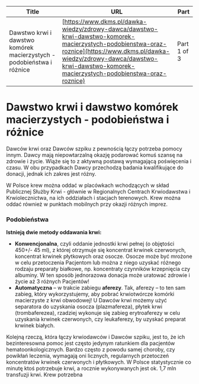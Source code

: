 | **Title**       | **URL**           | **Part**              |
|-----------------|-------------------|-----------------------|
| Dawstwo krwi i dawstwo komórek macierzystych - podobieństwa i różnice         | [https://www.dkms.pl/dawka-wiedzy/zdrowy-dawca/dawstwo-krwi-dawstwo-komorek-macierzystych-podobienstwa-oraz-roznice](https://www.dkms.pl/dawka-wiedzy/zdrowy-dawca/dawstwo-krwi-dawstwo-komorek-macierzystych-podobienstwa-oraz-roznice)    | Part 1 of 3          |

# Dawstwo krwi i dawstwo komórek macierzystych - podobieństwa i różnice

Dawców krwi oraz Dawców szpiku z pewnością łączy potrzeba pomocy innym. Dawcy mają niepowtarzalną okazję podarować komuś szansę na zdrowie i życie. Wiąże się to z aktywną postawą wymagającą poświęcenia i czasu. W obu przypadkach Dawcy przechodzą badania kwalifikujące do donacji, jednak ich zakres jest różny.


W Polsce krew można oddać w placówkach wchodzących w skład Publicznej Służby Krwi \- głównie w Regionalnych Centrach Krwiodawstwa i Krwiolecznictwa, na ich oddziałach i stacjach terenowych. Krew można oddać również w punktach mobilnych przy okazji różnych imprez.


### Podobieństwa


**Istnieją dwie metody oddawania krwi:**


* **Konwencjonalna**, czyli oddanie jednostki krwi pełnej (o objętości 450\+/\- 45 ml), z której otrzymuje się koncentrat krwinek czerwonych, koncentrat krwinek płytkowych oraz osocze. Osocze może być mrożone w celu przetoczenia Pacjentom lub można z niego uzyskać różnego rodzaju preparaty białkowe, np. koncentraty czynników krzepnięcia czy albuminy. W ten sposób jednorazowa donacja może uratować zdrowie i życie aż 3 różnych Pacjentów!
* **Automatyczna** – w trakcie zabiegu **aferezy**. Tak, aferezy – to ten sam zabieg, który wykorzystujemy, aby pobrać krwiotwórcze komórki macierzyste z krwi obwodowej! U Dawców krwi możemy użyć separatora do uzyskania osocza (plazmafereza), płytek krwi (trombaferezea), rzadziej wykonuje się zabieg erytroaferezy w celu uzyskania krwinek czerwonych, czy leukaferezy, by uzyskać preparat krwinek białych.


Kolejną rzeczą, która łączy krwiodawców i Dawców szpiku, jest to, że ich bezinteresowna pomoc jest często jedynym ratunkiem dla pacjentów hematoonkologicznych. Bardzo często z powodu samej choroby, czy powikłań leczenia, wymagają oni licznych, regularnych przetoczeń koncentratów krwinek czerwonych i płytkowych. W Polsce statystycznie co minutę ktoś potrzebuje krwi, a rocznie wykonywanych jest ok. 1,7 mln transfuzji krwi. Krew potrzebna